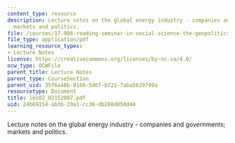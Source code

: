 ```yaml
---
content_type: resource
description: Lecture notes on the global energy industry - companies and governments;
  markets and politics.
file: /courses/17-906-reading-seminar-in-social-science-the-geopolitics-and-geoeconomics-of-global-energy-spring-2007/24b69154ab3b29a1cc30db208d058d44_lec02_02152007.pdf
file_type: application/pdf
learning_resource_types:
- Lecture Notes
license: https://creativecommons.org/licenses/by-nc-sa/4.0/
ocw_type: OCWFile
parent_title: Lecture Notes
parent_type: CourseSection
parent_uid: 35f6a46b-0168-5d6f-b721-7aba5629799a
resourcetype: Document
title: lec02_02152007.pdf
uid: 24b69154-ab3b-29a1-cc30-db208d058d44
---
```

Lecture notes on the global energy industry - companies and governments; markets and politics.
